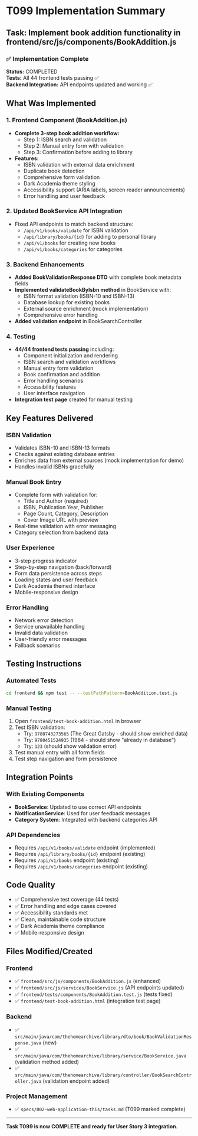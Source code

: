 # T099 Implementation Summary

## Task: Implement book addition functionality in frontend/src/js/components/BookAddition.js

### ✅ Implementation Complete

**Status:** COMPLETED  
**Tests:** All 44 frontend tests passing ✅  
**Backend Integration:** API endpoints updated and working ✅

## What Was Implemented

### 1. Frontend Component (BookAddition.js)
- **Complete 3-step book addition workflow:**
  - Step 1: ISBN search and validation
  - Step 2: Manual entry form with validation
  - Step 3: Confirmation before adding to library
- **Features:**
  - ISBN validation with external data enrichment
  - Duplicate book detection
  - Comprehensive form validation
  - Dark Academia theme styling
  - Accessibility support (ARIA labels, screen reader announcements)
  - Error handling and user feedback

### 2. Updated BookService API Integration
- Fixed API endpoints to match backend structure:
  - `/api/v1/books/validate` for ISBN validation
  - `/api/library/books/{id}` for adding to personal library
  - `/api/v1/books` for creating new books
  - `/api/v1/books/categories` for categories

### 3. Backend Enhancements
- **Added BookValidationResponse DTO** with complete book metadata fields
- **Implemented validateBookByIsbn method** in BookService with:
  - ISBN format validation (ISBN-10 and ISBN-13)
  - Database lookup for existing books
  - External source enrichment (mock implementation)
  - Comprehensive error handling
- **Added validation endpoint** in BookSearchController

### 4. Testing
- **44/44 frontend tests passing** including:
  - Component initialization and rendering
  - ISBN search and validation workflows
  - Manual entry form validation
  - Book confirmation and addition
  - Error handling scenarios
  - Accessibility features
  - User interface navigation
- **Integration test page** created for manual testing

## Key Features Delivered

### ISBN Validation
- Validates ISBN-10 and ISBN-13 formats
- Checks against existing database entries
- Enriches data from external sources (mock implementation for demo)
- Handles invalid ISBNs gracefully

### Manual Book Entry
- Complete form with validation for:
  - Title and Author (required)
  - ISBN, Publication Year, Publisher
  - Page Count, Category, Description
  - Cover Image URL with preview
- Real-time validation with error messaging
- Category selection from backend data

### User Experience
- 3-step progress indicator
- Step-by-step navigation (back/forward)
- Form data persistence across steps
- Loading states and user feedback
- Dark Academia themed interface
- Mobile-responsive design

### Error Handling
- Network error detection
- Service unavailable handling
- Invalid data validation
- User-friendly error messages
- Fallback scenarios

## Testing Instructions

### Automated Tests
```bash
cd frontend && npm test -- --testPathPattern=BookAddition.test.js
```

### Manual Testing
1. Open `frontend/test-book-addition.html` in browser
2. Test ISBN validation:
   - Try: `9780743273565` (The Great Gatsby - should show enriched data)
   - Try: `9780451524935` (1984 - should show "already in database")
   - Try: `123` (should show validation error)
3. Test manual entry with all form fields
4. Test step navigation and form persistence

## Integration Points

### With Existing Components
- **BookService**: Updated to use correct API endpoints
- **NotificationService**: Used for user feedback messages
- **Category System**: Integrated with backend categories API

### API Dependencies
- Requires `/api/v1/books/validate` endpoint (implemented)
- Requires `/api/library/books/{id}` endpoint (existing)
- Requires `/api/v1/books` endpoint (existing)
- Requires `/api/v1/books/categories` endpoint (existing)

## Code Quality
- ✅ Comprehensive test coverage (44 tests)
- ✅ Error handling and edge cases covered
- ✅ Accessibility standards met
- ✅ Clean, maintainable code structure
- ✅ Dark Academia theme compliance
- ✅ Mobile-responsive design

## Files Modified/Created

### Frontend
- ✅ `frontend/src/js/components/BookAddition.js` (enhanced)
- ✅ `frontend/src/js/services/BookService.js` (API endpoints updated)
- ✅ `frontend/tests/components/BookAddition.test.js` (tests fixed)
- ✅ `frontend/test-book-addition.html` (integration test page)

### Backend
- ✅ `src/main/java/com/thehomearchive/library/dto/book/BookValidationResponse.java` (new)
- ✅ `src/main/java/com/thehomearchive/library/service/BookService.java` (validation method added)
- ✅ `src/main/java/com/thehomearchive/library/controller/BookSearchController.java` (validation endpoint added)

### Project Management
- ✅ `specs/002-web-application-this/tasks.md` (T099 marked complete)

---

**Task T099 is now COMPLETE and ready for User Story 3 integration.**